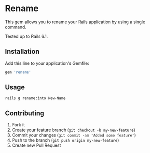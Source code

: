 # Rename

This gem allows you to rename your Rails application by using a single command.

Tested up to Rails 6.1.

## Installation

Add this line to your application's Gemfile:

```ruby
gem 'rename'
```

## Usage

```
rails g rename:into New-Name
```


## Contributing

1. Fork it
2. Create your feature branch (`git checkout -b my-new-feature`)
3. Commit your changes (`git commit -am 'Added some feature'`)
4. Push to the branch (`git push origin my-new-feature`)
5. Create new Pull Request
